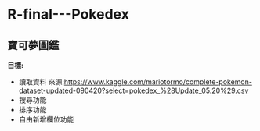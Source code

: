 # R-final---Pokedex

## 寶可夢圖鑑

**目標:**
  * 讀取資料 來源:https://www.kaggle.com/mariotormo/complete-pokemon-dataset-updated-090420?select=pokedex_%28Update_05.20%29.csv
  * 搜尋功能
  * 排序功能
  * 自由新增欄位功能
  

